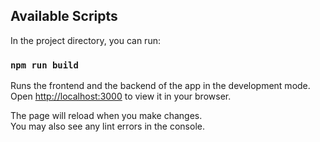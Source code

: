 ## Available Scripts

In the project directory, you can run:

### `npm run build`

Runs the frontend and the backend of the app in the development mode.\
Open [http://localhost:3000](http://localhost:3000) to view it in your browser.

The page will reload when you make changes.\
You may also see any lint errors in the console.
